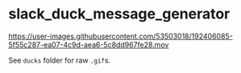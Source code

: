 # slack_duck_message_generator

https://user-images.githubusercontent.com/53503018/192406085-5f55c287-ea07-4c9d-aea6-5c8dd967fe28.mov

See `ducks` folder for raw `.gif`s.
